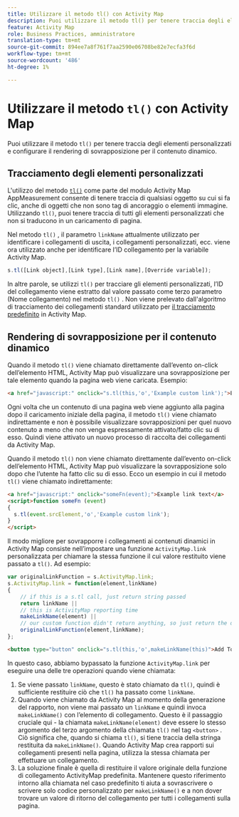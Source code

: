 ```yaml
---
title: Utilizzare il metodo tl() con Activity Map
description: Puoi utilizzare il metodo tl() per tenere traccia degli elementi personalizzati e configurare il rendering di sovrapposizione per il contenuto dinamico.
feature: Activity Map
role: Business Practices, amministratore
translation-type: tm+mt
source-git-commit: 894ee7a8f761f7aa2590e06708be82e7ecfa3f6d
workflow-type: tm+mt
source-wordcount: '486'
ht-degree: 1%

---
```



# Utilizzare il metodo `tl()` con Activity Map

Puoi utilizzare il metodo `tl()` per tenere traccia degli elementi personalizzati e configurare il rendering di sovrapposizione per il contenuto dinamico.

## Tracciamento degli elementi personalizzati

L&#39;utilizzo del metodo [`tl()`](/help/implement/vars/functions/tl-method.md) come parte del modulo Activity Map AppMeasurement consente di tenere traccia di qualsiasi oggetto su cui si fa clic, anche di oggetti che non sono tag di ancoraggio o elementi immagine. Utilizzando `tl()`, puoi tenere traccia di tutti gli elementi personalizzati che non si traducono in un caricamento di pagina.

Nel metodo `tl()` , il parametro `linkName` attualmente utilizzato per identificare i collegamenti di uscita, i collegamenti personalizzati, ecc. viene ora utilizzato anche per identificare l’ID collegamento per la variabile Activity Map.

```js
s.tl([Link object],[Link type],[Link name],[Override variable]);
```

In altre parole, se utilizzi `tl()` per tracciare gli elementi personalizzati, l’ID del collegamento viene estratto dal valore passato come terzo parametro (Nome collegamento) nel metodo `tl()` . Non viene prelevato dall&#39;algoritmo di tracciamento dei collegamenti standard utilizzato per [il tracciamento predefinito](activitymap-link-tracking-methodology.md) in Activity Map.

## Rendering di sovrapposizione per il contenuto dinamico

Quando il metodo `tl()` viene chiamato direttamente dall’evento on-click dell’elemento HTML, Activity Map può visualizzare una sovrapposizione per tale elemento quando la pagina web viene caricata. Esempio:

```html
<a href="javascript:" onclick="s.tl(this,'o','Example custom link');">Example link text</a>
```

Ogni volta che un contenuto di una pagina web viene aggiunto alla pagina dopo il caricamento iniziale della pagina, il metodo `tl()` viene chiamato indirettamente e non è possibile visualizzare sovrapposizioni per quel nuovo contenuto a meno che non venga espressamente attivato/fatto clic su di esso. Quindi viene attivato un nuovo processo di raccolta dei collegamenti da Activity Map.

Quando il metodo `tl()` non viene chiamato direttamente dall’evento on-click dell’elemento HTML, Activity Map può visualizzare la sovrapposizione solo dopo che l’utente ha fatto clic su di esso. Ecco un esempio in cui il metodo `tl()` viene chiamato indirettamente:

```html
<a href="javascript:" onclick="someFn(event);">Example link text</a>
<script>function someFn (event)
{
  s.tl(event.srcElement,'o','Example custom link');
}
</script>
```

Il modo migliore per sovrapporre i collegamenti ai contenuti dinamici in Activity Map consiste nell’impostare una funzione `ActivityMap.link` personalizzata per chiamare la stessa funzione il cui valore restituito viene passato a `tl()`. Ad esempio:

```js
var originalLinkFunction = s.ActivityMap.link;
s.ActivityMap.link = function(element,linkName)
{
    // if this is a s.tl call, just return string passed
    return linkName ||      
    // this is ActivityMap reporting time
    makeLinkName(element) ||
    // our custom function didn't return anything, so just return the default ActivityMap Link
    originalLinkFunction(element,linkName);
};
```

```html
<button type="button" onclick="s.tl(this,'o',makeLinkName(this)">Add To Cart</button>
```

In questo caso, abbiamo bypassato la funzione `ActivityMap.link` per eseguire una delle tre operazioni quando viene chiamata:

1. Se viene passato `linkName`, questo è stato chiamato da `tl()`, quindi è sufficiente restituire ciò che `tl()` ha passato come `linkName`.
2. Quando viene chiamato da Activity Map al momento della generazione del rapporto, non viene mai passato un `linkName` e quindi invoca `makeLinkName()` con l’elemento di collegamento. Questo è il passaggio cruciale qui - la chiamata `makeLinkName(element)` deve essere lo stesso argomento del terzo argomento della chiamata `tl()` nel tag `<button>` . Ciò significa che, quando si chiama `tl()`, si tiene traccia della stringa restituita da `makeLinkName()`. Quando Activity Map crea rapporti sui collegamenti presenti nella pagina, utilizza la stessa chiamata per effettuare un collegamento.
3. La soluzione finale è quella di restituire il valore originale della funzione di collegamento ActivityMap predefinita. Mantenere questo riferimento intorno alla chiamata nel caso predefinito ti aiuta a sovrascrivere o scrivere solo codice personalizzato per `makeLinkName()` e a non dover trovare un valore di ritorno del collegamento per tutti i collegamenti sulla pagina.
